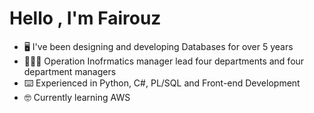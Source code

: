 
# Hello , I'm Fairouz 
- 🖥️ I've been designing and developing Databases for over 5 years
- 👩🏼‍💻 Operation Inofrmatics manager lead four departments and four department managers
- ⌨️ Experienced in Python, C#, PL/SQL and Front-end Development
- 🤓 Currently learning AWS
